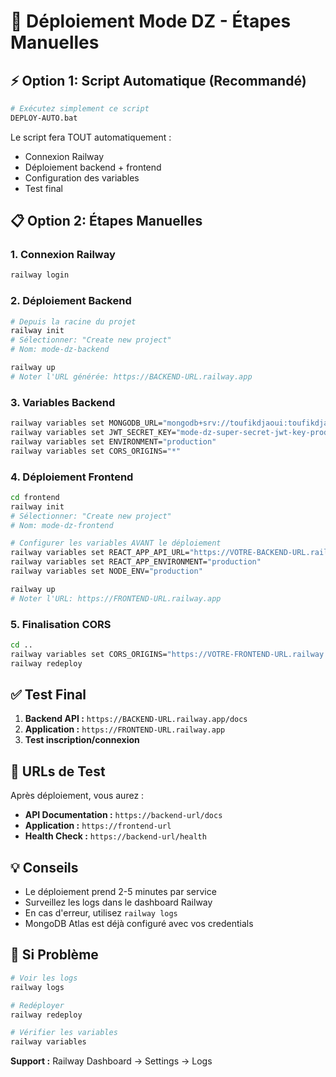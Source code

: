 # 🚀 Déploiement Mode DZ - Étapes Manuelles

## ⚡ Option 1: Script Automatique (Recommandé)

```bash
# Exécutez simplement ce script
DEPLOY-AUTO.bat
```

Le script fera TOUT automatiquement :
- Connexion Railway
- Déploiement backend + frontend
- Configuration des variables
- Test final

## 📋 Option 2: Étapes Manuelles

### 1. Connexion Railway
```bash
railway login
```

### 2. Déploiement Backend
```bash
# Depuis la racine du projet
railway init
# Sélectionner: "Create new project"
# Nom: mode-dz-backend

railway up
# Noter l'URL générée: https://BACKEND-URL.railway.app
```

### 3. Variables Backend
```bash
railway variables set MONGODB_URL="mongodb+srv://toufikdjaoui:toufikdjaoui@cluster0.xycidxj.mongodb.net/mode_dz?retryWrites=true&w=majority"
railway variables set JWT_SECRET_KEY="mode-dz-super-secret-jwt-key-production-2024"
railway variables set ENVIRONMENT="production"
railway variables set CORS_ORIGINS="*"
```

### 4. Déploiement Frontend
```bash
cd frontend
railway init
# Sélectionner: "Create new project"  
# Nom: mode-dz-frontend

# Configurer les variables AVANT le déploiement
railway variables set REACT_APP_API_URL="https://VOTRE-BACKEND-URL.railway.app"
railway variables set REACT_APP_ENVIRONMENT="production"
railway variables set NODE_ENV="production"

railway up
# Noter l'URL: https://FRONTEND-URL.railway.app
```

### 5. Finalisation CORS
```bash
cd ..
railway variables set CORS_ORIGINS="https://VOTRE-FRONTEND-URL.railway.app"
railway redeploy
```

## ✅ Test Final

1. **Backend API :** `https://BACKEND-URL.railway.app/docs`
2. **Application :** `https://FRONTEND-URL.railway.app`
3. **Test inscription/connexion**

## 🎯 URLs de Test

Après déploiement, vous aurez :
- **API Documentation :** `https://backend-url/docs`
- **Application :** `https://frontend-url`
- **Health Check :** `https://backend-url/health`

## 💡 Conseils

- Le déploiement prend 2-5 minutes par service
- Surveillez les logs dans le dashboard Railway
- En cas d'erreur, utilisez `railway logs`
- MongoDB Atlas est déjà configuré avec vos credentials

## 🚨 Si Problème

```bash
# Voir les logs
railway logs

# Redéployer
railway redeploy

# Vérifier les variables
railway variables
```

**Support :** Railway Dashboard → Settings → Logs
